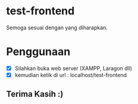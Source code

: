 # test-frontend
Semoga sesuai dengan yang diharapkan.

# Penggunaan
- [x] Silahkan buka web server (XAMPP, Laragon dll)
- [x] kemudian ketik di url : localhost/test-frontend

## Terima Kasih :)

